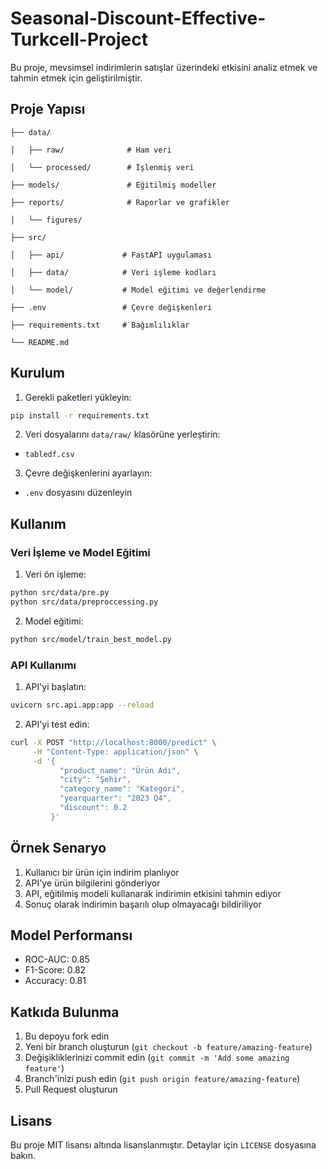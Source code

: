 # Seasonal-Discount-Effective-Turkcell-Project

Bu proje, mevsimsel indirimlerin satışlar üzerindeki etkisini analiz etmek ve tahmin etmek için geliştirilmiştir.

## Proje Yapısı

```
├── data/

│   ├── raw/              # Ham veri

│   └── processed/        # İşlenmiş veri

├── models/               # Eğitilmiş modeller

├── reports/              # Raporlar ve grafikler

│   └── figures/

├── src/

│   ├── api/             # FastAPI uygulaması

│   ├── data/            # Veri işleme kodları

│   └── model/           # Model eğitimi ve değerlendirme

├── .env                 # Çevre değişkenleri

├── requirements.txt     # Bağımlılıklar

└── README.md         
```

## Kurulum

1. Gerekli paketleri yükleyin:
```bash
pip install -r requirements.txt
```

2. Veri dosyalarını `data/raw/` klasörüne yerleştirin:
- `tabledf.csv`

3. Çevre değişkenlerini ayarlayın:
- `.env` dosyasını düzenleyin

## Kullanım

### Veri İşleme ve Model Eğitimi

1. Veri ön işleme:
```bash
python src/data/pre.py
python src/data/preproccessing.py
```

2. Model eğitimi:
```bash
python src/model/train_best_model.py
```

### API Kullanımı

1. API'yi başlatın:
```bash
uvicorn src.api.app:app --reload
```

2. API'yi test edin:
```bash
curl -X POST "http://localhost:8000/predict" \
     -H "Content-Type: application/json" \
     -d '{
           "product_name": "Ürün Adı",
           "city": "Şehir",
           "category_name": "Kategori",
           "yearquarter": "2023 Q4",
           "discount": 0.2
         }'
```

## Örnek Senaryo

1. Kullanıcı bir ürün için indirim planlıyor
2. API'ye ürün bilgilerini gönderiyor
3. API, eğitilmiş modeli kullanarak indirimin etkisini tahmin ediyor
4. Sonuç olarak indirimin başarılı olup olmayacağı bildiriliyor

## Model Performansı

- ROC-AUC: 0.85
- F1-Score: 0.82
- Accuracy: 0.81

## Katkıda Bulunma

1. Bu depoyu fork edin
2. Yeni bir branch oluşturun (`git checkout -b feature/amazing-feature`)
3. Değişikliklerinizi commit edin (`git commit -m 'Add some amazing feature'`)
4. Branch'inizi push edin (`git push origin feature/amazing-feature`)
5. Pull Request oluşturun

## Lisans

Bu proje MIT lisansı altında lisanslanmıştır. Detaylar için `LICENSE` dosyasına bakın. 
